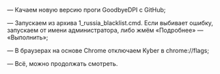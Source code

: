 — Качаем новую версию проги GoodbyeDPI с GitHub;

— Запускаем из архива 1_russia_blacklist.cmd. Если выбивает ошибку, запускаем от имени администратора, либо жмём «Подробнее» — «Выполнить»;

— В браузерах на основе Chrome отключаем Kyber в chrome://flags;

— Всё, можно продолжать смотреть.

